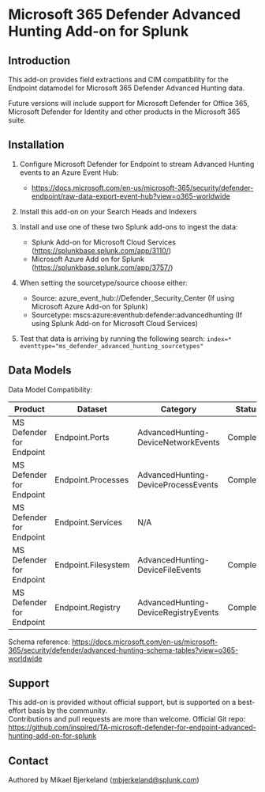 
# Microsoft 365 Defender Advanced Hunting Add-on for Splunk

## Introduction

This add-on provides field extractions and CIM compatibility for the Endpoint datamodel for Microsoft 365 Defender Advanced Hunting data.

Future versions will include support for Microsoft Defender for Office 365, Microsoft Defender for Identity and other products in the Microsoft 365 suite.

## Installation

1. Configure Microsoft Defender for Endpoint to stream Advanced Hunting events to an Azure Event Hub:
   *  https://docs.microsoft.com/en-us/microsoft-365/security/defender-endpoint/raw-data-export-event-hub?view=o365-worldwide

2. Install this add-on on your Search Heads and Indexers

3. Install and use one of these two Splunk add-ons to ingest the data:
   * Splunk Add-on for Microsoft Cloud Services (https://splunkbase.splunk.com/app/3110/)
   * Microsoft Azure Add on for Splunk (https://splunkbase.splunk.com/app/3757/)

4. When setting the sourcetype/source choose either:
   * Source: azure_event_hub://Defender_Security_Center (If using Microsoft Azure Add-on for Splunk)
   * Sourcetype: mscs:azure:eventhub:defender:advancedhunting (If using Splunk Add-on for Microsoft Cloud Services)

5. Test that data is arriving by running the following search: `index=* eventtype="ms_defender_advanced_hunting_sourcetypes"`

## Data Models

Data Model Compatibility:

| Product | Dataset | Category | Status |
|---|---|---|---|
| MS Defender for Endpoint | Endpoint.Ports | AdvancedHunting-DeviceNetworkEvents | Completed |
| MS Defender for Endpoint | Endpoint.Processes | AdvancedHunting-DeviceProcessEvents | Completed |
| MS Defender for Endpoint | Endpoint.Services | N/A |
| MS Defender for Endpoint | Endpoint.Filesystem | AdvancedHunting-DeviceFileEvents | Completed |
| MS Defender for Endpoint | Endpoint.Registry | AdvancedHunting-DeviceRegistryEvents | Completed |

Schema reference: https://docs.microsoft.com/en-us/microsoft-365/security/defender/advanced-hunting-schema-tables?view=o365-worldwide

## Support

This add-on is provided without official support, but is supported on a best-effort basis by the community.  
Contributions and pull requests are more than welcome.
Official Git repo: https://github.com/inspired/TA-microsoft-defender-for-endpoint-advanced-hunting-add-on-for-splunk

## Contact

Authored by Mikael Bjerkeland (mbjerkeland@splunk.com)
